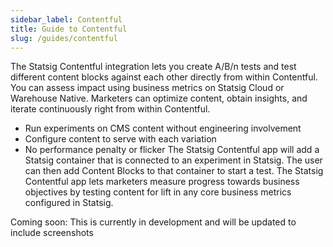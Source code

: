 ```yaml
---
sidebar_label: Contentful
title: Guide to Contentful
slug: /guides/contentful
---
```

The Statsig Contentful integration lets you create A/B/n tests and test different content blocks against each other directly from within Contentful. You can assess impact using business metrics on Statsig Cloud or Warehouse Native. Marketers can optimize content, obtain insights, and iterate continuously right from within Contentful.
- Run experiments on CMS content without engineering involvement
- Configure content to serve with each variation
- No performance penalty or flicker
The Statsig Contentful app will add a Statsig container that is connected to an experiment in Statsig. The user can then add Content Blocks to that container to start a test. The Statsig Contentful app lets marketers measure progress towards business objectives by testing content for lift in any core business metrics configured in Statsig.

Coming soon: This is currently in development and will be updated to include screenshots 
